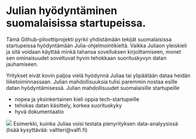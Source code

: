 # Julian hyödyntäminen suomalaisissa startupeissa. 

Tämä Github-piloottiprojekti pyrkii yhdistämään tekijät suomalaisissa startupeissa hyödyntämään Julia-ohjelmointikieltä. 
Vaikka Juliaon yleiskieli ja sitä voidaan käyttää minkä tahansa sovelluksen kirjoittamiseen, monet sen ominaisuudet soveltuvat hyvin tehokkaan suorituskyvyn datan jauhamiseen.

Yritykset eivät kovin paljoa vielä hyödynnä Juliaa tai ylipäätään dataa heidän liiketoiminnassaan. Julian mahdollisuuksia tulisi paremmin nostaa esille
datan hyödyntämisessä. Julian mahdollisuudet suomalaisille startupeille

- nopea ja yksinkertainen kieli oppia tech-startupeille
- tehokas datan käsittely, korkea suorituskyky
- hyvä dokumentaatio

<img src="http://media.valfi.fi/89bca0100e69/face-recognition.jpg">
Esimerkki, kuinka Juliaa voisi testata pienyrityksen data-analyysissä (lisää kysyttävää: valtteri@valfi.fi)
